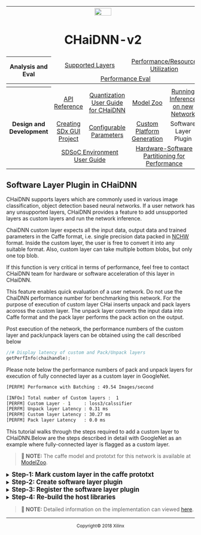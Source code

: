 <table style="width:100%">
<tr>
<th width="100%" colspan="6"><img src="https://www.xilinx.com/content/dam/xilinx/imgs/press/media-kits/corporate/xilinx-logo.png" width="30%"/><h1>CHaiDNN-v2</h2>
</th>
</tr>
  <tr>
    <th rowspan="6" width="17%">Analysis and Eval</th>
   </tr>
<tr>
	<td align="center" colspan="2"><a href="../docs/SUPPORTED_LAYERS.md">Supported Layers</a></td>
	<td align="center" colspan="2"><a href="../docs/PERFORMANCE_SNAPSHOT.md">Performance/Resource Utilization</a></td>
</tr>
  <tr></tr>
<tr>
	<td align="center" colspan="4"><a href="../docs/PERFORMANCE_EVAL.md">Performance Eval</a></td>	
</tr>
<tr></tr>
    <tr></tr>
  <tr><th colspan="6"></th></tr>

  <tr></tr>
  <tr>
     <th rowspan="7" width="17%">Design and Development</th>
   </tr>

<tr>
	<td  align="center"><a href="../docs/API.md">API Reference</a></td>
	<td  align="center"><a href="../docs/QUANTIZATION.md">Quantization User Guide for CHaiDNN</a></td>
	<td  align="center"><a href="../docs/MODELZOO.md">Model Zoo</a></td>
	<td  align="center"><a href="../docs/RUN_NEW_NETWORK.md">Running Inference on new Network</a></td>
</tr>
  <tr></tr>
<tr>
	<td  align="center"><a href="../docs/BUILD_USING_SDX_GUI.md">Creating SDx GUI Project</a></td>
	<td  align="center"><a href="../docs/CONFIGURABLE_PARAMS.md">Configurable Parameters</a></td>
	<td  align="center"><a href="../docs/CUSTOM_PLATFORM_GEN.md">Custom Platform Generation</a></td>
	<td  align="center">Software Layer Plugin</td>
</tr>
  <tr></tr>
<tr>
	<td  align="center" colspan="2"><a href="https://www.xilinx.com/support/documentation/sw_manuals/xilinx2017_4/ug1027-sdsoc-user-guide.pdf">SDSoC Environment User Guide</a></td>	
	<td align="center" colspan="2"><a href="../docs/HW_SW_PARTITIONING.md">Hardware-Software Partitioning for Performance</a></td>

</tr>  
</table>

## **Software Layer Plugin in CHaiDNN**

CHaiDNN supports layers which are commonly used in various image classification, object detection based neural networks. If a user network has any unsupported layers, CHaiDNN provides a feature to add unsupported layers as custom layers and run the network inference.

ChaiDNN custom layer expects all the input data, output data and trained parameters in the Caffe format, i.e. single precision data packed in [NCHW](http://caffe.berkeleyvision.org/tutorial/net_layer_blob.html) format. Inside the custom layer, the user is free to convert it into any suitable format. Also, custom layer can take multiple bottom blobs, but only one top blob.

If this function is very critical in terms of performance, feel free to contact CHaiDNN team for hardware or software acceleration of this layer in CHaiDNN. 

This feature enables quick evaluation of a user network. Do not use the ChaiDNN performance number for benchmarking this network. For the purpose of execution of custom layer CHai inserts unpack and pack layers acoross the custom layer. The unpack layer converts the input data into Caffe format and the pack layer performs the pack action on the output. 

Post execution of the network, the performance numbers of the custom layer and pack/unpack layers can be obtained using the call described below

```c++
//# Display latency of custom and Pack/Unpack layers
getPerfInfo(chaihandle);
```
Please note below the performance numbers of pack and unpack layers for execution of fully connected layer as a custom layer in GoogleNet.  
```sh
[PERFM] Performance with Batching : 49.54 Images/second

[INFOx] Total number of Custom layers :  1
[PERFM] Custom Layer - 1     : loss3/calssifier
[PERFM] Unpack layer Latency : 0.31 ms
[PERFM] Custom layer Latency : 30.27 ms
[PERFM] Pack layer Latency   : 0.0 ms
```


This tutorial walks through the steps required to add a custom layer to CHaiDNN.Below are the steps described in detail with GoogleNet as an example where fully-connected layer is flagged as a custom layer.

>**:pushpin: NOTE:**  The caffe model and prototxt for this network is available at [ModelZoo](./MODELZOO.md).


<details>
<summary><strong><big>Step-1: Mark custom layer in the caffe prototxt</big></strong></summary>

The following is the syntax of the fully-connected layer as given in the prototxt of GoogleNet. Layer-type is given as `gemm` which CHaiDNN doesn't support natively.

```protobuf
layer {
  name: "loss3/classifier"
  type: "gemm"
  bottom: "pool5/7x7_s1"
  top: "loss3/classifier"
  inner_product_param {
    num_output: 1000
  }
}
```
The following sections provides information on the layer description that CHaiDNN expects.

##### 1. Mark it as a custom layer

The layer should be marked as a custom layer by adding following line to the layer  description.
```protobuf
user_defined_layer : true
```

##### 2. Add xcustom_param

You should add a new section, **xcustom_param**, to the layer. This section communicates with all the parameters of a layer and layer output dimensions.

All numerical parameters will have same label named **float_args**. This will be passed to the custom layer function as a float array with the same order as provided in the prototxt so that custom layer plugin can access them by array indexing. In the case of ‘gemm’ there is only one argument `num_output` which will be communicated as
```protobuf
float_args = 1000
```
CHaiDNN pre-computes the output size of each supported layer. But for custom layer, it should be provided by the user since CHaiDNN doesn't know underlying implementation. This is added as **top_dim** sequence and it should match the Caffe blob dimensions.

##### 3. Add precision parameters

User needs to provide the precision parameters which are used to convert data between integer and floating point format. Finally, the layer description looks like this:

```protobuf
layer {
  name: "loss3/classifier"
  type: "gemm"
  bottom: "pool5/7x7_s1"
  top: "loss3/classifier"

  user_defined_layer : true

  xcustom_param {
    float_args : 1000
    top_dim : 1
    top_dim : 1000     
  }

  precision_param {
    bw_layer_in: 8
    bw_layer_out: 8
    fl_layer_in: 3
    fl_layer_out: 3
  }
}
```
</details>

<details>
<summary><strong><big>Step-2: Create software layer plugin</big></strong></summary>

Every framework requires its functions to be created in a standard format, so does CHaiDNN. This section explains the standard format of a custom layer in CHaiDNN. The entire custom layer function definition should be kept in `custom/custom_class.cpp` file.

##### 1. Function Prototype
CHaiDNN custom layer has a very simple interface. Every custom layer is a method of `class Custom`. So first, declare it as a public method in `Custom class` in **custom/custom.hpp**

```c++
// Declare Custom layer in custom/custom_class.hpp file
class Custom
{
  public:
  // ... other custom functions
  void custom_gemm(const xChangeLayer *xchange);
};
```

Every custom layer function takes only one input namely the `xChangeLayer` object. The `xChangeLayer` object has the required details needed for the layer execution

Function return type is always `void`.

Now its implementation should be added to **custom/custom.cpp**.

```c++
// Add the implementation to custom/custom.cpp
void Custom::custom_gemm(const xChangeLayer *xchange) {
  // Implementation comes here
}
```

##### 2. Create Custom Layer Definition

Below section explains use of information from `xChangeLayer` to create a custom layer function definition.

###### 2.1. Input and Output Dimensions
Dimensions of the first bottom blob and the top blob can be accessed as follows:

```c++
  // Input Dimensions
  vector<int> in_dim = xchange->input_dims[0];
  int M = in_dim.at(0);   // Batch Size
  int N = in_dim.at(1);   // Input vector size

  // Output Dimensions  
  vector<int> out_dim = xchange->output_dims[0];
  int O = out_dim.at(1);   // Output vector size
  ```

###### 2.2 Accessing Layer Parameters in Prototxt

As mentioned before, the entire parameters specified in prototxt as `float_args` field are stored as a single float array inside xChangeLayer. the actual names of these fields are not stored. The user is expected to know the order in which these variables are specified in the prototxt, so that he can access them by specifying proper indices into the float_args array.

For example, in this case, custom layer has only one parameter, `num_output`. So user can access it as follows:

```c++
  // Numerical Parameters in Prototxt
  int num_output = (int)xchange->float_args[0];
```


###### 2.3. Accessing Trained Parameters in Caffemodel

If a custom layer has trained parameters which are stored in caffemodel file,the entire data is transferred to xChangeLayer along with its dimensions in the same order as it appears inside caffemodel file.

For example, custom(fully-connected) layer has both weights and bias stored in caffemodel file. So below code snippet shows how to access them from xChangeLayer:

```c++
  // Extract weights and bias
  vector<float> weights = xchange->custom_float_params[0];
  vector<float> bias    = xchange->custom_float_params[1];

  // Extract the dimensions of weights and bias
  vector<int> weights_dim = xchange->params_dims[0];
  vector<int> bias_dim    = xchange->params_dims[1];
```

###### 2.4. Custom Layer Functionality
Now that all the required data is available, you can plugin the core functionality as part of the custom layer. CHaiDNN processes images in batches and so the custom layer function should also support batch processing.

>**:pushpin: NOTE:**  CHaiDNN pre-allocates all the input and output buffers for custom layer function.

If the custom function has multiple bottom blobs, each blob will have a corresponding input buffer and the buffers will be arranged in the same order as the blobs in the prototxt.

```c++
  int batch = M;
  for(int batch_num=0; batch_num<batch; batch_num++) {

    // Access the input pointer
    float* In_ptr = (float*)xchange->in_ptrs[0] + batch_num * N;

    // Access the output pointer
    float* out_ptr = (float*)xchange->out_ptrs[0] + batch_num * O;

    // Do the computation
    Frcnn_gemm(In_ptr, weights_transpose, bias, out_ptr, 1, N, O);
  }
```
</details>

<details>
<summary><strong><big>Step-3: Register the software layer plugin</big></strong></summary>

You need to register the custom layer to CHaiDNN. `Custom class` keeps a registry of all custom layer functions against its **layer type**.

Insert custom function in map object as registry process with key "gemm" inside as shown below.

```c++
// Register the Custom Layer in custom/custom_class.cpp file
Custom::Custom()
{
  // ... Other registered custom layers
  custom_func_keys["gemm"] = &custom::custom_gemm;
}
```
</details>

<details>
<summary><strong><big>Step-4: Re-build the host libraries</big></strong></summary>

Re-build the host libraries using the instructions provided in the [Building CHaiDNN Software from Source](../README.md#2-build-chaidnn-software-from-source)section. Replace the libraries in the SDCARD for the changes to take effect.
</details>

>**:pushpin: NOTE:**  Detailed information on the implementation can viewed [here](../software/custom).

<hr/>
<p align="center"><sup>Copyright&copy; 2018 Xilinx</sup></p>
